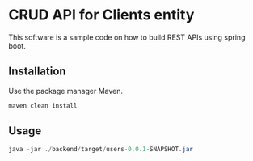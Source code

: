 # CRUD API for Clients entity

This software is a sample code on how to build REST APIs using spring boot.

## Installation

Use the package manager Maven.

```bash
maven clean install
```

## Usage

```java
java -jar ./backend/target/users-0.0.1-SNAPSHOT.jar

